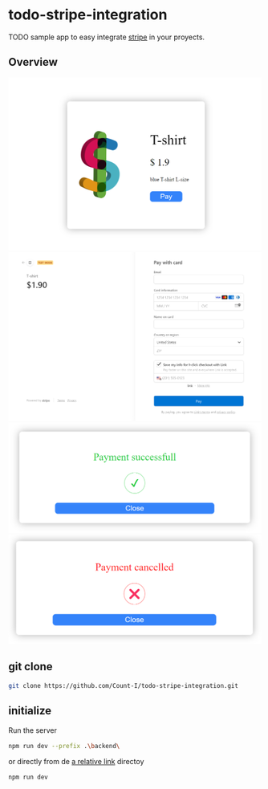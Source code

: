 # todo-stripe-integration
TODO sample app to easy integrate [stripe](https://stripe.com/es-us) in your proyects.

## Overview
![screenshot](/public/overview/productOverview.png)
![screenshot](/public/overview/paymentOverview.png)
![screenshot](/public/overview/onSuccessOverview.png)
![screenshot](/public/overview/onCancelOverview.png)

## git clone
```bash
git clone https://github.com/Count-I/todo-stripe-integration.git
```
## initialize
Run the server
```bash
npm run dev --prefix .\backend\
```
or directly from de [a relative link](https://github.com/Count-I/todo-stripe-integration/tree/main/backend) directoy
```bash
npm run dev
```